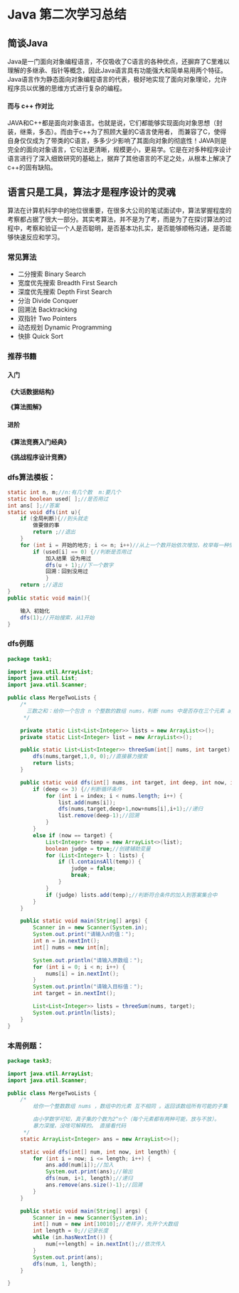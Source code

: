 # Java 第二次学习总结



## 简谈Java




Java是一门面向对象编程语言，不仅吸收了C语言的各种优点，还摒弃了C里难以理解的多继承、指针等概念，因此Java语言具有功能强大和简单易用两个特征。 Java语言作为静态面向对象编程语言的代表，极好地实现了面向对象理论，允许程序员以优雅的思维方式进行复杂的编程。




#### 而与 c++ 作对比


   JAVA和C++都是面向对象语言。也就是说，它们都能够实现面向对象思想（封装，继乘，多态）。而由于c++为了照顾大量的C语言使用者， 而兼容了C，使得自身仅仅成为了带类的C语言，多多少少影响了其面向对象的彻底性！JAVA则是完全的面向对象语言，它句法更清晰，规模更小，更易学。它是在对多种程序设计语言进行了深入细致研究的基础上，据弃了其他语言的不足之处，从根本上解决了c++的固有缺陷。





## 语言只是工具，算法才是程序设计的灵魂


  算法在计算机科学中的地位很重要，在很多大公司的笔试面试中，算法掌握程度的考察都占据了很大一部分。其实考算法，并不是为了考，而是为了在探讨算法的过程中，考察和验证一个人是否聪明，是否基本功扎实，是否能够顺畅沟通，是否能够快速反应和学习。

### 常见算法

* 二分搜索 Binary Search 
* 宽度优先搜索 Breadth First Search 
* 深度优先搜索 Depth First Search
* 分治 Divide Conquer 
* 回溯法 Backtracking 
* 双指针 Two Pointers 
* 动态规划 Dynamic Programming 
* 快排 Quick Sort



### 推荐书籍


#### 入门
**《大话数据结构》**  		

**《算法图解》**

#### 进阶
**《算法竞赛入门经典》**

**《挑战程序设计竞赛》**





### dfs算法模板：
``` java
static int n, m;//n:有几个数  m:要几个 
static boolean used[ ];//是否用过 
int ans[ ];//答案 
static void dfs(int u){
    if (全局判断){//到头就走 
        做要做的事
        return ;//退出 
    }
    for (int i = 开始的地方; i <= n; i++)//从上一个数开始依次增加，枚举每一种情况 
        if (used[i] == 0) {//判断是否用过
            加入结果 设为用过
            dfs(u + 1);//下一个数字 
            回溯：回到没用过
            }
    return ;//退出 
}
public static void main(){

    输入 初始化
    dfs(1);//开始搜索，从1开始 
}
```





### dfs例题



```java
package task1;

import java.util.ArrayList;
import java.util.List;
import java.util.Scanner;

public class MergeTwoLists {
    /*
      三数之和：给你一个包含 n 个整数的数组 nums，判断 nums 中是否存在三个元素 a, b，c ，使得 a + b + c =target。请你找出所有满足条件且不重复的三元组。
     */

    private static List<List<Integer>> lists = new ArrayList<>();
    private static List<Integer> list = new ArrayList<>();

    public static List<List<Integer>> threeSum(int[] nums, int target) {
        dfs(nums,target,1,0, 0);//直接暴力搜索
        return lists;
    }

    public static void dfs(int[] nums, int target, int deep, int now, int index) {
        if (deep <= 3) {//判断循环条件
            for (int i = index; i < nums.length; i++) {
                list.add(nums[i]);
                dfs(nums,target,deep+1,now+nums[i],i+1);//递归
                list.remove(deep-1);//回溯
            }
        }
        else if (now == target) {
            List<Integer> temp = new ArrayList<>(list);
            boolean judge = true;//创建辅助变量
            for (List<Integer> l : lists) {
                if (l.containsAll(temp)) {
                    judge = false;
                    break;
                }
            }
            if (judge) lists.add(temp);//判断符合条件的加入到答案集合中
        }
    }

    public static void main(String[] args) {
        Scanner in = new Scanner(System.in);
        System.out.print("请输入n的值：");
        int n = in.nextInt();
        int[] nums = new int[n];

        System.out.println("请输入原数组：");
        for (int i = 0; i < n; i++) {
            nums[i] = in.nextInt();
        }
        System.out.println("请输入目标值：");
        int target = in.nextInt();

        List<List<Integer>> lists = threeSum(nums, target);
        System.out.println(lists);
    }
}
```






### 本周例题：
```java
package task3;

import java.util.ArrayList;
import java.util.Scanner;

public class MergeTwoLists {
    /*
        给你一个整数数组 nums ，数组中的元素 互不相同 。返回该数组所有可能的子集

        由小学数学可知，真子集的个数为2^n个（每个元素都有两种可能，放与不放）。
        暴力深搜，没啥可解释的。 直接看代码
     */
    static ArrayList<Integer> ans = new ArrayList<>();

    static void dfs(int[] num, int now, int length) {
        for (int i = now; i <= length; i++) {
            ans.add(num[i]);//加入
            System.out.print(ans);//输出
            dfs(num, i+1, length);//递归
            ans.remove(ans.size()-1);//回溯
        }
    }

    public static void main(String[] args) {
        Scanner in = new Scanner(System.in);
        int[] num = new int[10010];//老样子，先开个大数组
        int length = 0;//记录长度
        while (in.hasNextInt()) {
            num[++length] = in.nextInt();//依次传入
        }
        System.out.print(ans);
        dfs(num, 1, length);
    }

}
```

